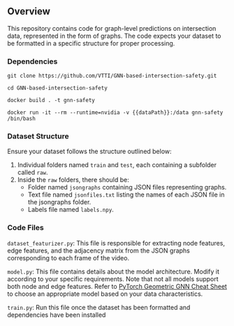 ## Overview
This repository contains code for graph-level predictions on intersection data, represented in the form of graphs. The code expects your dataset to be formatted in a specific structure for proper processing.


### Dependencies
`git clone https://github.com/VTTI/GNN-based-intersection-safety.git`

`cd GNN-based-intersection-safety`

`docker build . -t gnn-safety`

`docker run -it --rm --runtime=nvidia -v {{dataPath}}:/data gnn-safety /bin/bash`


### Dataset Structure
Ensure your dataset follows the structure outlined below:

1. Individual folders named `train` and `test`, each containing a subfolder called `raw`.
2. Inside the `raw` folders, there should be:
   - Folder named `jsongraphs` containing JSON files representing graphs.
   - Text file named `jsonfiles.txt` listing the names of each JSON file in the jsongraphs folder.
   - Labels file named `labels.npy`.


### Code Files
`dataset_featurizer.py`: This file is responsible for extracting node features, edge features, and the adjacency matrix from the JSON graphs corresponding to each frame of the video.

`model.py`: This file contains details about the model architecture. Modify it according to your specific requirements. Note that not all models support both node and edge features. Refer to [PyTorch Geometric GNN Cheat Sheet](https://pytorch-geometric.readthedocs.io/en/latest/cheatsheet/gnn_cheatsheet.html) to choose an appropriate model based on your data characteristics.

`train.py`: Run this file once the dataset has been formatted and dependencies have been installed
